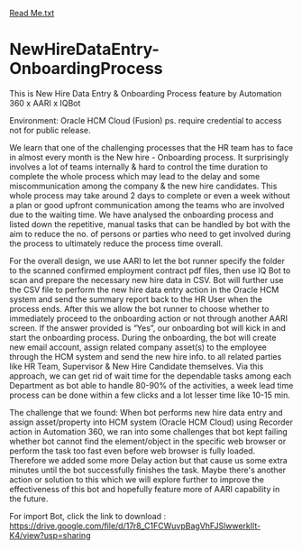 [Read Me.txt](https://github.com/JessJutha/NewHireDataEntry-OnboardingProcess/files/7074094/Read.Me.txt)
# NewHireDataEntry-OnboardingProcess
This is New Hire Data Entry & Onboarding Process feature by Automation 360 x AARI x IQBot

Environment: Oracle HCM Cloud (Fusion) 
ps. require credential to access not for public release.


We learn that one of the challenging processes that the HR team has to face in almost every month is the New hire - Onboarding process. 
It surprisingly involves a lot of teams internally & hard to control the time duration to complete the whole process which may lead to the delay and some miscommunication among the company & the new hire candidates.
This whole process may take around 2 days to complete or even a week without a plan or good upfront communication among the teams who are involved due to the waiting time.
We have analysed the onboarding process and listed down the repetitive, manual tasks that can be handled by bot with the aim to reduce the no. of persons or parties who need to get involved during the process to ultimately reduce the process time overall.

For the overall design, we use AARI to let the bot runner specify the folder to the scanned confirmed employment contract pdf files, then use IQ Bot to scan and prepare the necessary new hire data in CSV. Bot will further use the CSV file to perform the new hire data entry action in the Oracle HCM system and send the summary report back to the HR User when the process ends. After this we allow the bot runner to choose whether to immediately proceed to the onboarding action or not through another AARI screen. If the answer provided is “Yes”, our onboarding bot will kick in and start the onboarding process. During the onboarding, the bot will create new email account, assign related company asset(s) to the employee through the HCM system and send the new hire info. to all related parties like HR Team, Supervisor & New Hire Candidate themselves. 
Via this approach, we can get rid of wait time for the dependable tasks among each Department as bot able to handle 80-90% of the activities, a week lead time process can be done within a few clicks and a lot lesser time like 10-15 min.
 
The challenge that we found:
When bot performs new hire data entry and assign asset/property into HCM system (Oracle HCM Cloud) using Recorder action in Automation 360, we ran into some challenges that bot kept failing whether bot cannot find the element/object in the specific web browser or perform the task too fast even before web browser is fully loaded.
Therefore we added some more Delay action but that cause us some extra minutes until the bot successfully finishes the task. Maybe there's another action or solution to this which we will explore further to improve the effectiveness of this bot and hopefully feature more of AARI capability in the future.

For import Bot, click the link to download : https://drive.google.com/file/d/17r8_C1FCWuvpBagVhFJSlwwerkIlt-K4/view?usp=sharing

